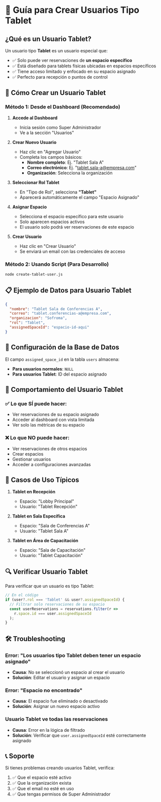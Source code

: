 # 📱 Guía para Crear Usuarios Tipo Tablet

## ¿Qué es un Usuario Tablet?

Un usuario tipo **Tablet** es un usuario especial que:
- ✅ Solo puede ver reservaciones de **un espacio específico**
- ✅ Está diseñado para tablets físicas ubicadas en espacios específicos
- ✅ Tiene acceso limitado y enfocado en su espacio asignado
- ✅ Perfecto para recepción o puntos de control

## 🚀 Cómo Crear un Usuario Tablet

### Método 1: Desde el Dashboard (Recomendado)

1. **Accede al Dashboard**
   - Inicia sesión como Super Administrador
   - Ve a la sección "Usuarios"

2. **Crear Nuevo Usuario**
   - Haz clic en "Agregar Usuario"
   - Completa los campos básicos:
     - **Nombre completo**: Ej. "Tablet Sala A"
     - **Correo electrónico**: Ej. "tablet.sala-a@empresa.com"
     - **Organización**: Selecciona la organización

3. **Seleccionar Rol Tablet**
   - En "Tipo de Rol", selecciona **"Tablet"**
   - Aparecerá automáticamente el campo "Espacio Asignado"

4. **Asignar Espacio**
   - Selecciona el espacio específico para este usuario
   - Solo aparecen espacios activos
   - El usuario solo podrá ver reservaciones de este espacio

5. **Crear Usuario**
   - Haz clic en "Crear Usuario"
   - Se enviará un email con las credenciales de acceso

### Método 2: Usando Script (Para Desarrollo)

```bash
node create-tablet-user.js
```

## 📋 Ejemplo de Datos para Usuario Tablet

```json
{
  "nombre": "Tablet Sala de Conferencias A",
  "correo": "tablet.conferencias-a@empresa.com",
  "organizacion": "Sofroma",
  "rol": "Tablet",
  "assignedSpaceId": "espacio-id-aqui"
}
```

## 🔧 Configuración de la Base de Datos

El campo `assigned_space_id` en la tabla `users` almacena:
- **Para usuarios normales**: `NULL`
- **Para usuarios Tablet**: ID del espacio asignado

## 📱 Comportamiento del Usuario Tablet

### ✅ Lo que SÍ puede hacer:
- Ver reservaciones de su espacio asignado
- Acceder al dashboard con vista limitada
- Ver solo las métricas de su espacio

### ❌ Lo que NO puede hacer:
- Ver reservaciones de otros espacios
- Crear espacios
- Gestionar usuarios
- Acceder a configuraciones avanzadas

## 🎯 Casos de Uso Típicos

1. **Tablet en Recepción**
   - Espacio: "Lobby Principal"
   - Usuario: "Tablet Recepción"

2. **Tablet en Sala Específica**
   - Espacio: "Sala de Conferencias A"
   - Usuario: "Tablet Sala A"

3. **Tablet en Área de Capacitación**
   - Espacio: "Sala de Capacitación"
   - Usuario: "Tablet Capacitación"

## 🔍 Verificar Usuario Tablet

Para verificar que un usuario es tipo Tablet:

```javascript
// En el código
if (user?.rol === 'Tablet' && user?.assignedSpaceId) {
  // Filtrar solo reservaciones de su espacio
  const userReservations = reservations.filter(r => 
    r.space.id === user.assignedSpaceId
  );
}
```

## 🛠️ Troubleshooting

### Error: "Los usuarios tipo Tablet deben tener un espacio asignado"
- **Causa**: No se seleccionó un espacio al crear el usuario
- **Solución**: Editar el usuario y asignar un espacio

### Error: "Espacio no encontrado"
- **Causa**: El espacio fue eliminado o desactivado
- **Solución**: Asignar un nuevo espacio activo

### Usuario Tablet ve todas las reservaciones
- **Causa**: Error en la lógica de filtrado
- **Solución**: Verificar que `user.assignedSpaceId` esté correctamente asignado

## 📞 Soporte

Si tienes problemas creando usuarios Tablet, verifica:
1. ✅ Que el espacio esté activo
2. ✅ Que la organización exista
3. ✅ Que el email no esté en uso
4. ✅ Que tengas permisos de Super Administrador
